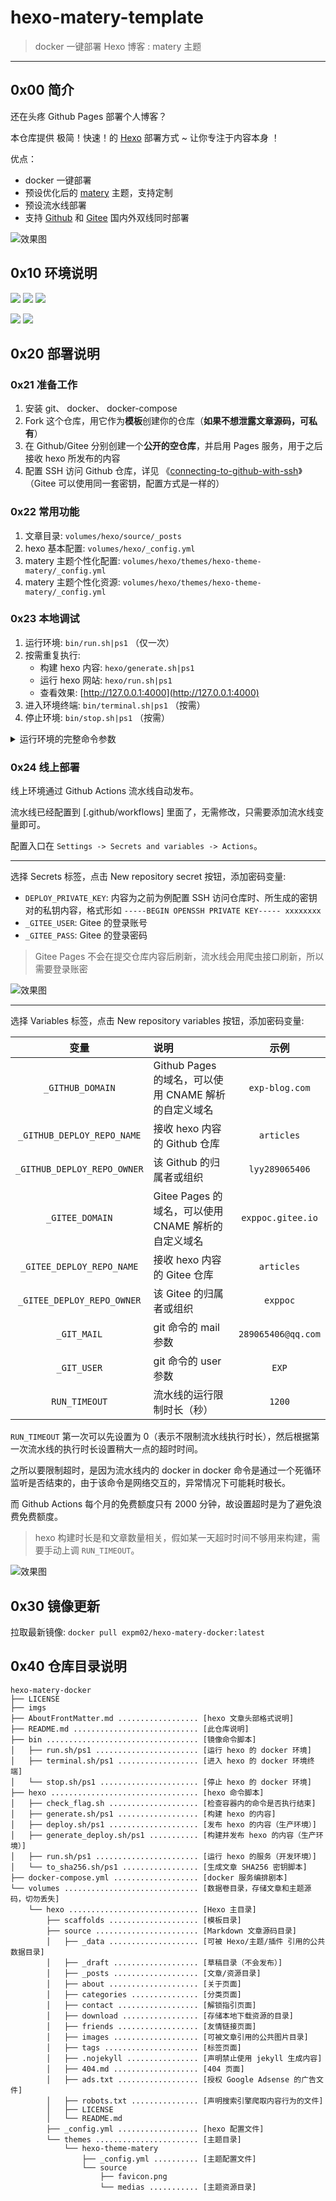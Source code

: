 # hexo-matery-template

> docker 一键部署 Hexo 博客 : matery 主题

------

## 0x00 简介

还在头疼 Github Pages 部署个人博客？

本仓库提供 极简！快速！的 [Hexo](https://hexo.io/zh-cn/) 部署方式 ~ 让你专注于内容本身 ！

优点：

- docker 一键部署
- 预设优化后的 [matery](https://github.com/blinkfox/hexo-theme-matery) 主题，支持定制
- 预设流水线部署
- 支持 [Github](https://github.com/) 和 [Gitee](https://gitee.com/) 国内外双线同时部署

![效果图](./imgs/01.jpg)


## 0x10 环境说明

![](https://img.shields.io/badge/windows-blue.svg) ![](https://img.shields.io/badge/mac-green.svg) ![](https://img.shields.io/badge/linux-red.svg)

![](https://img.shields.io/badge/hexo%20x5.1.1-blue.svg) ![](https://img.shields.io/badge/matery%20x2.0.0-red.svg)


## 0x20 部署说明

### 0x21 准备工作

1. 安装 git、 docker、 docker-compose
2. Fork 这个仓库，用它作为**模板**创建你的仓库（**如果不想泄露文章源码，可私有**）
3. 在 Github/Gitee 分别创建一个**公开的空仓库**，并启用 Pages 服务，用于之后接收 hexo 所发布的内容
4. 配置 SSH 访问 Github 仓库，详见 《[connecting-to-github-with-ssh](https://help.github.com/en/articles/connecting-to-github-with-ssh)》 （Gitee 可以使用同一套密钥，配置方式是一样的）


### 0x22 常用功能

1. 文章目录: `volumes/hexo/source/_posts`
2. hexo 基本配置: `volumes/hexo/_config.yml`
3. matery 主题个性化配置: `volumes/hexo/themes/hexo-theme-matery/_config.yml`
4. matery 主题个性化资源: `volumes/hexo/themes/hexo-theme-matery/_config.yml`


### 0x23 本地调试

1. 运行环境: `bin/run.sh|ps1` （仅一次）
2. 按需重复执行: 
    - 构建 hexo 内容: `hexo/generate.sh|ps1`
    - 运行 hexo 网站: `hexo/run.sh|ps1`
    - 查看效果: [http://127.0.0.1:4000](http://127.0.0.1:4000)
3. 进入环境终端: `bin/terminal.sh|ps1` （按需）
4. 停止环境: `bin/stop.sh|ps1` （按需）


<details>
<summary>运行环境的完整命令参数</summary>
<br/>

实际上，运行环境的完整命令为: `bin/run.sh|ps1 -d ${SITE_DOMAIN} -u ${GIT_USER} -m ${GIT_MAIL} -n ${DEPLOY_REPO_NAME} -o ${DEPLOY_REPO_OWNER}`

其中：

- SITE_DOMAIN: 站点域名, 亦可使用 github/gitee 的 pages 域名，本地默认为 `127.0.0.1:4000`
- GIT_MAIL: git 命令的 mail 参数
- GIT_USER: git 命令的 user 参数
- DEPLOY_REPO_NAME: 用于接收发布内容的 github/gitee 仓库名称
- DEPLOY_REPO_OWNER: 该仓库的拥有者/组织

一般而言，这些都是线上部署才用到的参数，本地无需关注。

但是如果想在本地发布到 Github/Gitee 仓库，就可以使用完整命令运行 hexo 环境，例如：

- 运行环境: `bin/run.sh -d exp-blog.com -u EXP -m 289065406@qq.com -n articles -o lyy289065406`
- 构建 hexo 内容: `hexo/generate.sh|ps1`
- 发布 hexo 内容到 Github/Gitee 的目标仓库: `hexo/deploy.sh|ps1`

</details>


### 0x24 线上部署

线上环境通过 Github Actions 流水线自动发布。

流水线已经配置到 [.github/workflows] 里面了，无需修改，只需要添加流水线变量即可。

配置入口在 `Settings -> Secrets and variables -> Actions`。

------

选择 Secrets 标签，点击 New repository secret 按钮，添加密码变量: 

- `DEPLOY_PRIVATE_KEY`: 内容为之前为例配置 SSH 访问仓库时、所生成的密钥对的私钥内容，格式形如 `-----BEGIN OPENSSH PRIVATE KEY----- xxxxxxxx`
- `_GITEE_USER`: Gitee 的登录账号
- `_GITEE_PASS`: Gitee 的登录密码

> Gitee Pages 不会在提交仓库内容后刷新，流水线会用爬虫接口刷新，所以需要登录账密

![效果图](./imgs/02.jpg)

------

选择 Variables 标签，点击 New repository variables 按钮，添加密码变量: 

| 变量 | 说明 | 示例 |
|:---:|:---|:---:|
| `_GITHUB_DOMAIN` | Github Pages 的域名，可以使用 CNAME 解析的自定义域名 | `exp-blog.com` |
| `_GITHUB_DEPLOY_REPO_NAME` |  接收 hexo 内容的 Github 仓库 | `articles` |
| `_GITHUB_DEPLOY_REPO_OWNER` | 该 Github 的归属者或组织 | `lyy289065406` |
| `_GITEE_DOMAIN` | Gitee Pages 的域名，可以使用 CNAME 解析的自定义域名 | `exppoc.gitee.io` |
| `_GITEE_DEPLOY_REPO_NAME` | 接收 hexo 内容的 Gitee 仓库 | `articles` |
| `_GITEE_DEPLOY_REPO_OWNER` | 该 Gitee 的归属者或组织 | `exppoc` |
| `_GIT_MAIL` | git 命令的 mail 参数 | `289065406@qq.com` |
| `_GIT_USER` | git 命令的 user 参数 | `EXP` |
| `RUN_TIMEOUT` | 流水线的运行限制时长（秒） | `1200` |

`RUN_TIMEOUT` 第一次可以先设置为 0（表示不限制流水线执行时长），然后根据第一次流水线的执行时长设置稍大一点的超时时间。

之所以要限制超时，是因为流水线内的 docker in docker 命令是通过一个死循环监听是否结束的，由于该命令是网络交互的，异常情况下可能耗时极长。

而 Github Actions 每个月的免费额度只有 2000 分钟，故设置超时是为了避免浪费免费额度。

> hexo 构建时长是和文章数量相关，假如某一天超时时间不够用来构建，需要手动上调 `RUN_TIMEOUT`。

![效果图](./imgs/03.jpg)


## 0x30 镜像更新


拉取最新镜像: `docker pull expm02/hexo-matery-docker:latest`


## 0x40 仓库目录说明

```
hexo-matery-docker
├── LICENSE
├── imgs
├── AboutFrontMatter.md .................. [hexo 文章头部格式说明]
├── README.md ............................ [此仓库说明]
├── bin .................................. [镜像命令脚本]
│   ├── run.sh/ps1 ....................... [运行 hexo 的 docker 环境]
│   ├── terminal.sh/ps1 .................. [进入 hexo 的 docker 环境终端]
│   └── stop.sh/ps1 ...................... [停止 hexo 的 docker 环境]
├── hexo ................................. [hexo 命令脚本]
│   ├── check_flag.sh .................... [检查容器内的命令是否执行结束]
│   ├── generate.sh/ps1 .................. [构建 hexo 的内容]
│   ├── deploy.sh/ps1 .................... [发布 hexo 的内容（生产环境）]
│   ├── generate_deploy.sh/ps1 ........... [构建并发布 hexo 的内容（生产环境）]
│   ├── run.sh/ps1 ....................... [运行 hexo 的服务（开发环境）]
│   └── to_sha256.sh/ps1 ................. [生成文章 SHA256 密钥脚本]
├── docker-compose.yml ................... [docker 服务编排剧本]
└── volumes .............................. [数据卷目录，存储文章和主题源码，切勿丢失]
    └── hexo ............................. [Hexo 主目录]
        ├── scaffolds .................... [模板目录]
        ├── source ....................... [Markdown 文章源码目录]
        │   ├── _data .................... [可被 Hexo/主题/插件 引用的公共数据目录]
        │   ├── _draft ................... [草稿目录（不会发布）]
        │   ├── _posts ................... [文章/资源目录]
        │   ├── about .................... [关于页面]
        │   ├── categories ............... [分类页面]
        │   ├── contact .................. [解锁指引页面]
        │   ├── download ................. [存储本地下载资源的目录]
        │   ├── friends .................. [友情链接页面]
        │   ├── images ................... [可被文章引用的公共图片目录]
        │   ├── tags ..................... [标签页面]
        │   ├── .nojekyll ................ [声明禁止使用 jekyll 生成内容]
        │   ├── 404.md ................... [404 页面]
        │   ├── ads.txt .................. [授权 Google Adsense 的广告文件]
        │   ├── robots.txt ............... [声明搜索引擎爬取内容行为的文件]
        │   ├── LICENSE
        │   └── README.md
        ├── _config.yml .................. [hexo 配置文件]
        └── themes ....................... [主题目录]
            └── hexo-theme-matery
                ├── _config.yml .......... [主题配置文件]
                └── source
                    ├── favicon.png
                    └── medias ........... [主题资源目录]
```
